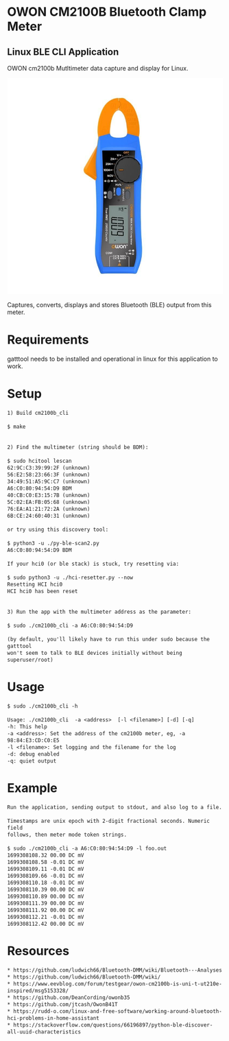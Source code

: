 # OWON CM2100B Bluetooth Clamp Meter
## Linux BLE CLI Application

OWON cm2100b Mutltimeter data capture and display for Linux.

![meter](cm2100b_1.jpg)

Captures, converts, displays and stores Bluetooth (BLE) output from this meter.

# Requirements
gatttool needs to be installed and operational in linux for this application to work.

# Setup

	1) Build cm2100b_cli

	$ make


	2) Find the multimeter (string should be BDM):

	$ sudo hcitool lescan
	62:9C:C3:39:99:2F (unknown)
	56:E2:58:23:66:3F (unknown)
	34:49:51:A5:9C:C7 (unknown)
	A6:C0:80:94:54:D9 BDM
	40:CB:C0:E3:15:7B (unknown)
	5C:02:EA:FB:05:68 (unknown)
	76:EA:A1:21:72:2A (unknown)
	6B:CE:24:60:40:31 (unknown)

	or try using this discovery tool:
 
	$ python3 -u ./py-ble-scan2.py
	A6:C0:80:94:54:D9 BDM

	If your hci0 (or ble stack) is stuck, try resetting via:
 
	$ sudo python3 -u ./hci-resetter.py --now
	Resetting HCI hci0
	HCI hci0 has been reset


	3) Run the app with the multimeter address as the parameter:

	$ sudo ./cm2100b_cli -a A6:C0:80:94:54:D9

	(by default, you'll likely have to run this under sudo because the gatttool
	won't seem to talk to BLE devices initially without being superuser/root)


# Usage
	$ sudo ./cm2100b_cli -h

	Usage: ./cm2100b_cli  -a <address>  [-l <filename>] [-d] [-q]
	-h: This help
	-a <address>: Set the address of the cm2100b meter, eg, -a 98:84:E3:CD:C0:E5
	-l <filename>: Set logging and the filename for the log
	-d: debug enabled
	-q: quiet output


# Example
	Run the application, sending output to stdout, and also log to a file.

	Timestamps are unix epoch with 2-digit fractional seconds. Numeric field
	follows, then meter mode token strings.
	
	$ sudo ./cm2100b_cli -a A6:C0:80:94:54:D9 -l foo.out
	1699308108.32 00.00 DC mV
	1699308108.58 -0.01 DC mV
	1699308109.11 -0.01 DC mV
	1699308109.66 -0.01 DC mV
	1699308110.18 -0.01 DC mV
	1699308110.39 00.00 DC mV
	1699308110.89 00.00 DC mV
	1699308111.39 00.00 DC mV
	1699308111.92 00.00 DC mV
	1699308112.21 -0.01 DC mV
	1699308112.42 00.00 DC mV

# Resources
	* https://github.com/ludwich66/Bluetooth-DMM/wiki/Bluetooth---Analyses
	* https://github.com/ludwich66/Bluetooth-DMM/wiki/
	* https://www.eevblog.com/forum/testgear/owon-cm2100b-is-uni-t-ut210e-inspired/msg5153328/
	* https://github.com/DeanCording/owonb35
	* https://github.com/jtcash/OwonB41T
	* https://rudd-o.com/linux-and-free-software/working-around-bluetooth-hci-problems-in-home-assistant
	* https://stackoverflow.com/questions/66196897/python-ble-discover-all-uuid-characteristics
	
